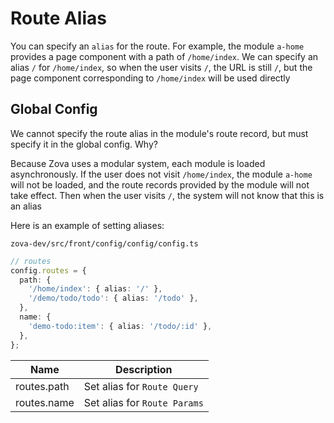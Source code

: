 # Route Alias

You can specify an `alias` for the route. For example, the module `a-home` provides a page component with a path of `/home/index`. We can specify an alias `/` for `/home/index`, so when the user visits `/`, the URL is still `/`, but the page component corresponding to `/home/index` will be used directly

## Global Config

We cannot specify the route alias in the module's route record, but must specify it in the global config. Why?

Because Zova uses a modular system, each module is loaded asynchronously. If the user does not visit `/home/index`, the module `a-home` will not be loaded, and the route records provided by the module will not take effect. Then when the user visits `/`, the system will not know that this is an alias

Here is an example of setting aliases:

`zova-dev/src/front/config/config/config.ts`

```typescript
// routes
config.routes = {
  path: {
    '/home/index': { alias: '/' },
    '/demo/todo/todo': { alias: '/todo' },
  },
  name: {
    'demo-todo:item': { alias: '/todo/:id' },
  },
};
```

| Name        | Description                  |
| ----------- | ---------------------------- |
| routes.path | Set alias for `Route Query`  |
| routes.name | Set alias for `Route Params` |
